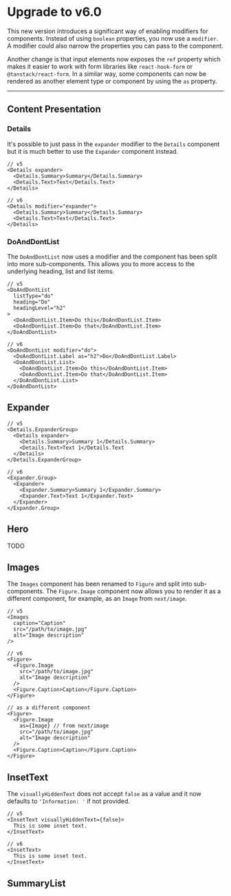# Upgrade to v6.0

This new version introduces a significant way of enabling modifiers for components. Instead of using `boolean` properties, you now use a `modifier`. A modifier could also narrow the properties you can pass to the component.

Another change is that input elements now exposes the `ref` property which makes it easier to work with form libraries like `react-hook-form` or `@tanstack/react-form`. In a similar way, some components can now be rendered as another element type or component by using the `as` property.

---

## Content Presentation

### Details

It's possible to just pass in the `expander` modifier to the `Details` component but it is much better to use the `Expander` component instead.

```tsx
// v5
<Details expander>
  <Details.Summary>Summary</Details.Summary>
  <Details.Text>Text</Details.Text>
</Details>

// v6
<Details modifier="expander">
  <Details.Summary>Summary</Details.Summary>
  <Details.Text>Text</Details.Text>
</Details>
```

### DoAndDontList

The `DoAndDontList` now uses a modifier and the component has been split into more sub-components. This allows you to more access to the underlying heading, list and list items.

```tsx
// v5
<DoAndDontList
  listType="do"
  heading="Do"
  headingLevel="h2"
>
  <DoAndDontList.Item>Do this</DoAndDontList.Item>
  <DoAndDontList.Item>Do that</DoAndDontList.Item>
</DoAndDontList>

// v6
<DoAndDontList modifier="do">
  <DoAndDontList.Label as="h2">Do</DoAndDontList.Label>
  <DoAndDontList.List>
    <DoAndDontList.Item>Do this</DoAndDontList.Item>
    <DoAndDontList.Item>Do that</DoAndDontList.Item>
  </DoAndDontList.List>
</DoAndDontList>
```

## Expander

```tsx
// v5
<Details.ExpanderGroup>
  <Details expander>
    <Details.Summary>Summary 1</Details.Summary>
    <Details.Text>Text 1</Details.Text
  </Details>
</Details.ExpanderGroup>

// v6
<Expander.Group>
  <Expander>
    <Expander.Summary>Summary 1</Expander.Summary>
    <Expander.Text>Text 1</Expander.Text>
  </Expander>
</Expander.Group>
```

## Hero

TODO

## Images

The `Images` component has been renamed to `Figure` and split into sub-components. The `Figure.Image` component now allows you to render it as a different component, for example, as an `Image` from `next/image`.

```tsx
// v5
<Images
  caption="Caption"
  src="/path/to/image.jpg"
  alt="Image description"
/>

// v6
<Figure>
  <Figure.Image
    src="/path/to/image.jpg"
    alt="Image description"
  />
  <Figure.Caption>Caption</Figure.Caption>
</Figure>

// as a different component
<Figure>
  <Figure.Image
    as={Image} // from next/image
    src="/path/to/image.jpg"
    alt="Image description"
  />
  <Figure.Caption>Caption</Figure.Caption>
</Figure>
```

## InsetText

The `visuallyHiddenText` does not accept `false` as a value and it now defaults to `'Information: '` if not provided.

```tsx
// v5
<InsetText visuallyHiddenText={false}>
  This is some inset text.
</InsetText>

// v6
<InsetText>
  This is some inset text.
</InsetText>
```

## SummaryList
